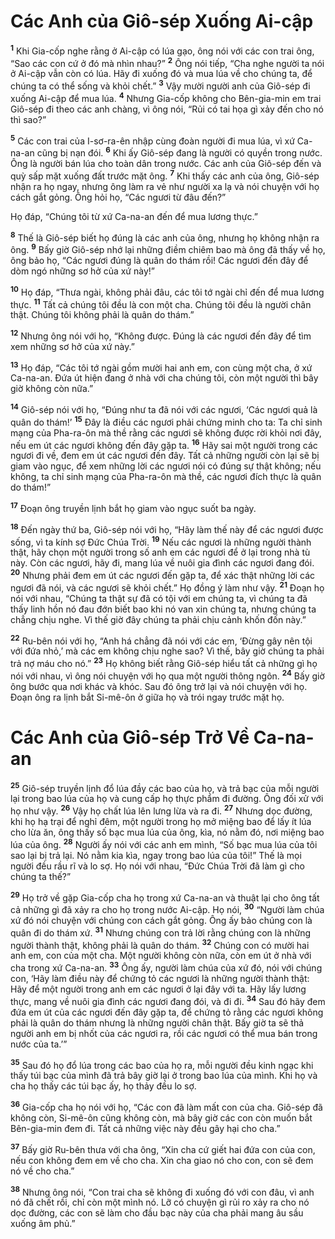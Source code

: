 

# Các Anh của Giô-sép Xuống Ai-cập
<sup><b>1</b></sup> Khi Gia-cốp nghe rằng ở Ai-cập có lúa gạo, ông nói với các con trai ông, “Sao các con cứ ở đó mà nhìn nhau?” <sup><b>2</b></sup> Ông nói tiếp, “Cha nghe người ta nói ở Ai-cập vẫn còn có lúa. Hãy đi xuống đó và mua lúa về cho chúng ta, để chúng ta có thể sống và khỏi chết.” <sup><b>3</b></sup> Vậy mười người anh của Giô-sép đi xuống Ai-cập để mua lúa. <sup><b>4</b></sup> Nhưng Gia-cốp không cho Bên-gia-min em trai Giô-sép đi theo các anh chàng, vì ông nói, “Rủi có tai họa gì xảy đến cho nó thì sao?”

<sup><b>5</b></sup> Các con trai của I-sơ-ra-ên nhập cùng đoàn người đi mua lúa, vì xứ Ca-na-an cũng bị nạn đói. <sup><b>6</b></sup> Khi ấy Giô-sép đang là người có quyền trong nước. Ông là người bán lúa cho toàn dân trong nước. Các anh của Giô-sép đến và quỳ sấp mặt xuống đất trước mặt ông. <sup><b>7</b></sup> Khi thấy các anh của ông, Giô-sép nhận ra họ ngay, nhưng ông làm ra vẻ như người xa lạ và nói chuyện với họ cách gắt gỏng. Ông hỏi họ, “Các ngươi từ đâu đến?”

Họ đáp, “Chúng tôi từ xứ Ca-na-an đến để mua lương thực.”

<sup><b>8</b></sup> Thế là Giô-sép biết họ đúng là các anh của ông, nhưng họ không nhận ra ông. <sup><b>9</b></sup> Bấy giờ Giô-sép nhớ lại những điềm chiêm bao mà ông đã thấy về họ, ông bảo họ, “Các ngươi đúng là quân do thám rồi! Các ngươi đến đây để dòm ngó những sơ hở của xứ này!”

<sup><b>10</b></sup> Họ đáp, “Thưa ngài, không phải đâu, các tôi tớ ngài chỉ đến để mua lương thực. <sup><b>11</b></sup> Tất cả chúng tôi đều là con một cha. Chúng tôi đều là người chân thật. Chúng tôi không phải là quân do thám.”

<sup><b>12</b></sup> Nhưng ông nói với họ, “Không được. Đúng là các ngươi đến đây để tìm xem những sơ hở của xứ này.”

<sup><b>13</b></sup> Họ đáp, “Các tôi tớ ngài gồm mười hai anh em, con cùng một cha, ở xứ Ca-na-an. Đứa út hiện đang ở nhà với cha chúng tôi, còn một người thì bây giờ không còn nữa.”

<sup><b>14</b></sup> Giô-sép nói với họ, “Đúng như ta đã nói với các ngươi, ‘Các ngươi quả là quân do thám!’ <sup><b>15</b></sup> Đây là điều các ngươi phải chứng minh cho ta: Ta chỉ sinh mạng của Pha-ra-ôn mà thề rằng các ngươi sẽ không được rời khỏi nơi đây, nếu em út các ngươi không đến đây gặp ta. <sup><b>16</b></sup> Hãy sai một người trong các ngươi đi về, đem em út các ngươi đến đây. Tất cả những người còn lại sẽ bị giam vào ngục, để xem những lời các ngươi nói có đúng sự thật không; nếu không, ta chỉ sinh mạng của Pha-ra-ôn mà thề, các ngươi đích thực là quân do thám!”

<sup><b>17</b></sup> Đoạn ông truyền lịnh bắt họ giam vào ngục suốt ba ngày.

<sup><b>18</b></sup> Đến ngày thứ ba, Giô-sép nói với họ, “Hãy làm thế này để các ngươi được sống, vì ta kính sợ Đức Chúa Trời. <sup><b>19</b></sup> Nếu các ngươi là những người thành thật, hãy chọn một người trong số anh em các ngươi để ở lại trong nhà tù này. Còn các ngươi, hãy đi, mang lúa về nuôi gia đình các ngươi đang đói. <sup><b>20</b></sup> Nhưng phải đem em út các ngươi đến gặp ta, để xác thật những lời các ngươi đã nói, và các ngươi sẽ khỏi chết.” Họ đồng ý làm như vậy. <sup><b>21</b></sup> Đoạn họ nói với nhau, “Chúng ta thật sự đã có tội với em chúng ta, vì chúng ta đã thấy linh hồn nó đau đớn biết bao khi nó van xin chúng ta, nhưng chúng ta chẳng chịu nghe. Vì thế giờ đây chúng ta phải chịu cảnh khốn đốn này.”

<sup><b>22</b></sup> Ru-bên nói với họ, “Anh há chẳng đã nói với các em, ‘Đừng gây nên tội với đứa nhỏ,’ mà các em không chịu nghe sao? Vì thế, bây giờ chúng ta phải trả nợ máu cho nó.” <sup><b>23</b></sup> Họ không biết rằng Giô-sép hiểu tất cả những gì họ nói với nhau, vì ông nói chuyện với họ qua một người thông ngôn. <sup><b>24</b></sup> Bấy giờ ông bước qua nơi khác và khóc. Sau đó ông trở lại và nói chuyện với họ. Đoạn ông ra lịnh bắt Si-mê-ôn ở giữa họ và trói ngay trước mặt họ.

# Các Anh của Giô-sép Trở Về Ca-na-an
<sup><b>25</b></sup> Giô-sép truyền lịnh đổ lúa đầy các bao của họ, và trả bạc của mỗi người lại trong bao lúa của họ và cung cấp họ thực phẩm đi đường. Ông đối xử với họ như vậy. <sup><b>26</b></sup> Vậy họ chất lúa lên lưng lừa và ra đi. <sup><b>27</b></sup> Nhưng dọc đường, khi họ hạ trại để nghỉ đêm, một người trong họ mở miệng bao để lấy ít lúa cho lừa ăn, ông thấy số bạc mua lúa của ông, kìa, nó nằm đó, nơi miệng bao lúa của ông. <sup><b>28</b></sup> Người ấy nói với các anh em mình, “Số bạc mua lúa của tôi sao lại bị trả lại. Nó nằm kia kìa, ngay trong bao lúa của tôi!” Thế là mọi người đều rầu rĩ và lo sợ. Họ nói với nhau, “Đức Chúa Trời đã làm gì cho chúng ta thế?”

<sup><b>29</b></sup> Họ trở về gặp Gia-cốp cha họ trong xứ Ca-na-an và thuật lại cho ông tất cả những gì đã xảy ra cho họ trong nước Ai-cập. Họ nói, <sup><b>30</b></sup> “Người làm chúa xứ đó nói chuyện với chúng con cách gắt gỏng. Ông ấy bảo chúng con là quân đi do thám xứ. <sup><b>31</b></sup> Nhưng chúng con trả lời rằng chúng con là những người thành thật, không phải là quân do thám. <sup><b>32</b></sup> Chúng con có mười hai anh em, con của một cha. Một người không còn nữa, còn em út ở nhà với cha trong xứ Ca-na-an. <sup><b>33</b></sup> Ông ấy, người làm chúa của xứ đó, nói với chúng con, ‘Hãy làm điều này để chứng tỏ các ngươi là những người thành thật: Hãy để một người trong anh em các ngươi ở lại đây với ta. Hãy lấy lương thực, mang về nuôi gia đình các ngươi đang đói, và đi đi. <sup><b>34</b></sup> Sau đó hãy đem đứa em út của các ngươi đến đây gặp ta, để chứng tỏ rằng các ngươi không phải là quân do thám nhưng là những người chân thật. Bấy giờ ta sẽ thả người anh em bị nhốt của các ngươi ra, rồi các ngươi có thể mua bán trong nước của ta.’”

<sup><b>35</b></sup> Sau đó họ đổ lúa trong các bao của họ ra, mỗi người đều kinh ngạc khi thấy túi bạc của mình đã trả bây giờ lại ở trong bao lúa của mình. Khi họ và cha họ thấy các túi bạc ấy, họ thảy đều lo sợ.

<sup><b>36</b></sup> Gia-cốp cha họ nói với họ, “Các con đã làm mất con của cha. Giô-sép đã không còn, Si-mê-ôn cũng không còn, mà bây giờ các con còn muốn bắt Bên-gia-min đem đi. Tất cả những việc này đều gây hại cho cha.”

<sup><b>37</b></sup> Bấy giờ Ru-bên thưa với cha ông, “Xin cha cứ giết hai đứa con của con, nếu con không đem em về cho cha. Xin cha giao nó cho con, con sẽ đem nó về cho cha.”

<sup><b>38</b></sup> Nhưng ông nói, “Con trai cha sẽ không đi xuống đó với con đâu, vì anh nó đã chết rồi, chỉ còn một mình nó. Lỡ có chuyện gì rủi ro xảy ra cho nó dọc đường, các con sẽ làm cho đầu bạc này của cha phải mang âu sầu xuống âm phủ.”

